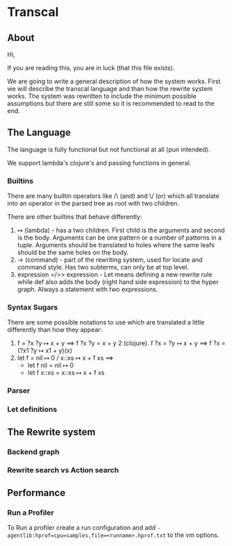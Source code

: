 # Transcal

## About
Hi,

If you are reading this, you are in luck (that this file exists).

We are going to write a general description of how the system works. 
First we will describe the transcal language and than how the rewrite system works.
The system was rewritten to include the minimum possible assumptions but there are
still some so it is recommended to read to the end.

## The Language
The language is fully functional but not functional at all (pun intended).

We support lambda's clojure's and passing functions in general. 

### Builtins
There are many builtin operators like /\\ (and) and \\/ (or) which all 
translate into an operator in the parsed tree as root with two children.  

There are other builtins that behave differently:
1. ↦ (lambda) - has a two children. First child is the arguments and second
is the body. Arguments can be one pattern or a number of patterns in a tuple.
Arguments should be translated to holes 
where the same leafs should be the same holes on the body.
2. -> (command) - part of the rewriting system, used for locate and command style.
Has two subterms, can only be at top level.
3. expression =/>> expression - Let means defining a new rewrite rule while def also adds 
the body (right hand side expression) to the hyper graph. Always a statement with
two expressions.

### Syntax Sugars
There are some possible notations to use which are translated a 
little differently than how they appear:
1. f = ?x ?y ↦ x + y ==> f ?x ?y = x + y
2 (clojure). f ?x = ?y ↦ x + y ==> f ?x = (?x1 ?y ↦ x1 + y)(x) 
3. let f = nil ↦ 0 / x::xs ↦ x + f xs ==> 
    - let f nil = nil ↦ 0
    - let f x::xs = x::xs ↦ x + f xs
    
### Parser

### Let definitions

## The Rewrite system

### Backend graph

### Rewrite search vs Action search

## Performance

### Run a Profiler 
To Run a profiler create a run configuration and add 
`-agentlib:hprof=cpu=samples,file=<runname>.hprof.txt` 
to the vm options.
 